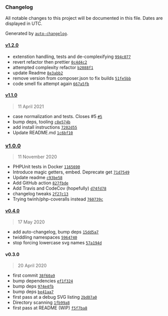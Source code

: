 ### Changelog

All notable changes to this project will be documented in this file. Dates are displayed in UTC.

Generated by [`auto-changelog`](https://github.com/CookPete/auto-changelog).

#### [v1.2.0](https://github.com/ideasonpurpose/wp-svg-lib/compare/v1.1.0...v1.2.0)

- extenstion handling, tests and de-complexifying [`994c077`](https://github.com/ideasonpurpose/wp-svg-lib/commit/994c0777f5b10b81c7714c111b5840e64673bcaf)
- revert refactor then prettier [`0c4d4c2`](https://github.com/ideasonpurpose/wp-svg-lib/commit/0c4d4c229eabdab51f8e01d50ef24d785bda9848)
- attempted complexity refactor [`b2088f1`](https://github.com/ideasonpurpose/wp-svg-lib/commit/b2088f13ec25d0dcd6aedc446c6be0794b97eef7)
- update Readme [`8e3abb2`](https://github.com/ideasonpurpose/wp-svg-lib/commit/8e3abb24b17f42081dec1608256ca3822ef93608)
- remove version from composer.json to fix builds [`51fe5bb`](https://github.com/ideasonpurpose/wp-svg-lib/commit/51fe5bb50192ea43c2887a0f3111b01549e5a482)
- code smell fix attempt again [`667a5fb`](https://github.com/ideasonpurpose/wp-svg-lib/commit/667a5fb43d63fd6b2901a8a4c977ff304fcfa2dd)

#### [v1.1.0](https://github.com/ideasonpurpose/wp-svg-lib/compare/v1.0.0...v1.1.0)

> 11 April 2021

- case normalization and tests. Closes #5 [`#5`](https://github.com/ideasonpurpose/wp-svg-lib/issues/5)
- bump deps, tooling [`c8e574b`](https://github.com/ideasonpurpose/wp-svg-lib/commit/c8e574b42cb13980da49ac24d879fb5e9ce93e30)
- add install instructions [`7202d55`](https://github.com/ideasonpurpose/wp-svg-lib/commit/7202d555b00e55b040fd7f2da7311588dff77130)
- Update README.md [`1c6bf10`](https://github.com/ideasonpurpose/wp-svg-lib/commit/1c6bf10faaa91fb290150f9b698f7216e6109a42)

### [v1.0.0](https://github.com/ideasonpurpose/wp-svg-lib/compare/v0.4.0...v1.0.0)

> 11 November 2020

- PHPUnit tests in Docker [`1165690`](https://github.com/ideasonpurpose/wp-svg-lib/commit/1165690dcafd3bc831c2cb1985a866ff9b8f13f6)
- Introduce magic getters, embed. Deprecate get [`71d7549`](https://github.com/ideasonpurpose/wp-svg-lib/commit/71d75498f9d82bfc2f6d1236f94012df11a04660)
- Update readme [`c93be58`](https://github.com/ideasonpurpose/wp-svg-lib/commit/c93be58ea2ef6ecfa634256cfd04f0787f8718b9)
- Add GitHub action [`827fbde`](https://github.com/ideasonpurpose/wp-svg-lib/commit/827fbde9e89859f516303eb29a7180c8b2c16495)
- Add Travis and CodeCov (hopefully) [`d74fd78`](https://github.com/ideasonpurpose/wp-svg-lib/commit/d74fd78a5625682f2c3c787c0a8da8c95e22fafc)
- changelog tweaks [`2f27c13`](https://github.com/ideasonpurpose/wp-svg-lib/commit/2f27c1388ad5eee000465a77594b7efef62b3651)
- Trying twinh/php-coveralls instead [`760739c`](https://github.com/ideasonpurpose/wp-svg-lib/commit/760739c2e4c4c50b0e34036c9b8e204fb219cf12)

#### [v0.4.0](https://github.com/ideasonpurpose/wp-svg-lib/compare/v0.3.0...v0.4.0)

> 17 May 2020

- add auto-changelog, bump deps [`15dd5a7`](https://github.com/ideasonpurpose/wp-svg-lib/commit/15dd5a77426448d057acf9eca4bf3094ac651e50)
- twiddling namespaces [`5964740`](https://github.com/ideasonpurpose/wp-svg-lib/commit/59647401a16e546e08d7c9851b41f4e7ee5459f0)
- stop forcing lowercase svg names [`57a194d`](https://github.com/ideasonpurpose/wp-svg-lib/commit/57a194ddc51b886b422b7944c9acae3286c61925)

#### v0.3.0

> 20 April 2020

- first commit [`38f60a9`](https://github.com/ideasonpurpose/wp-svg-lib/commit/38f60a9d2a6d7653889bee923286b743869d005a)
- bump dependencies [`ef1f324`](https://github.com/ideasonpurpose/wp-svg-lib/commit/ef1f3249609de80f28e89006524abb69557fd171)
- bump deps [`974e4fb`](https://github.com/ideasonpurpose/wp-svg-lib/commit/974e4fb066eb0d41784e301879ae3c744449d338)
- bump deps [`be41aa7`](https://github.com/ideasonpurpose/wp-svg-lib/commit/be41aa797b9f4d472cf802ce79e96c76250301ed)
- first pass at a debug SVG listing [`2bd07a0`](https://github.com/ideasonpurpose/wp-svg-lib/commit/2bd07a0d00e315561a6018be0f6788593650841e)
- Directory scanning [`1fb99a8`](https://github.com/ideasonpurpose/wp-svg-lib/commit/1fb99a820c384e048f090d360aaf25d44f967a52)
- first pass at README (WIP) [`f5f7ba8`](https://github.com/ideasonpurpose/wp-svg-lib/commit/f5f7ba861b66c3b77b9fd0a3323da597960c44ef)
